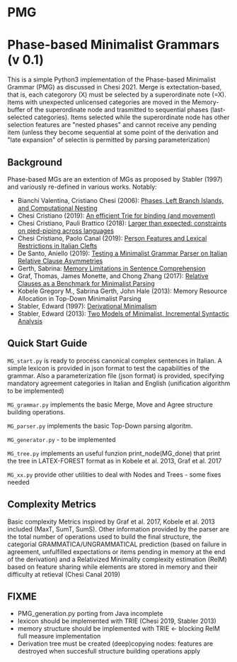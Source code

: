 # PMG
Phase-based Minimalist Grammars (v 0.1)
===================================================

This is a simple Python3 implementation of the Phase-based Minimalist Grammar (PMG) as discussed in Chesi 2021.
Merge is extectation-based, that is, each categorory (X) must be selected by a superordinate note (=X).
Items with unexpected unlicensed categories are moved in the Memory-buffer of the superordinate node and trasmitted to sequential phases (last-selected categories).
Items selected while the superordinate node has other selection features are "nested phases" and cannot receive any pending item (unless they become sequential at some point of the derivation and "late expansion" of selectin is permitted by parsing parameterization)

Background
----------

Phase-based MGs are an extention of MGs as proposed by Stabler (1997) and variously re-defined in various works. Notably:

- Bianchi Valentina, Cristiano Chesi (2006): [Phases, Left Branch Islands, and Computational Nesting](https://repository.upenn.edu/pwpl/vol12/iss1/3/)
- Chesi Cristiano (2019): [An efficient Trie for binding (and movement)](http://ceur-ws.org/Vol-2253/paper07.pdf)
- Chesi Cristiano, Pauli Brattico (2018): [Larger than expected: constraints on pied-piping across languages](https://lingbuzz.com/j/rgg/2018/2018.04/chesi+brattico_constraints-on-pied-piping-across-languages_RGG-2018-04.pdf)
- Chesi Cristiano, Paolo Canal (2019): [Person Features and Lexical Restrictions in Italian Clefts](https://www.frontiersin.org/articles/10.3389/fpsyg.2019.02105/full)
- De Santo, Aniello (2019): [Testing a Minimalist Grammar Parser on Italian Relative Clause Asymmetries](https://www.aclweb.org/anthology/W19-2911.pdf)
- Gerth, Sabrina: [Memory Limitations in Sentence Comprehension](https://publishup.uni-potsdam.de/opus4-ubp/frontdoor/index/index/docId/7155)
- Graf, Thomas, James Monette, and Chong Zhang (2017): [Relative Clauses as a Benchmark for Minimalist Parsing](https://thomasgraf.net/doc/papers/GrafEtAl17JLM.pdf)
- Kobele Gregory M., Sabrina Gerth, John Hale (2013): Memory Resource Allocation in Top-Down Minimalist Parsing
- Stabler, Edward (1997): [Derivational Minimalism](http://www.linguistics.ucla.edu/people/stabler/eps-lacl.pdf)
- Stabler, Edward (2013): [Two Models of Minimalist, Incremental Syntactic Analysis](http://www.linguistics.ucla.edu/people/stabler/Stabler12-2models.pdf)

Quick Start Guide
-----------------
`MG_start.py` is ready to process canonical complex sentences in Italian. A simple lexicon is provided in json format to test the capabilities of the grammar.
Also a parameterization file (json format) is provided, specifying mandatory agreement categories in Italian and English (unification algorithm to be implemented) 

`MG_grammar.py` implements the basic Merge, Move and Agree structure building operations.

`MG_parser.py` implements the basic Top-Down parsing algoritm.

`MG_generator.py` - to be implemented

`MG_tree.py` implements an useful funzion print_node(MG_done) that print the tree in LATEX-FOREST format as in Kobele et al. 2013, Graf et al. 2017

`MG_xx.py` provide other utilities to deal with Nodes and Trees - some fixes needed

Complexity Metrics
------------------
Basic complexity Metrics inspired by Graf et al. 2017, Kobele et al. 2013 included (MaxT, SumT, SumS). Other information provided by the parser are the total number of operations used to build the final structure, the categorial GRAMMATICA/UNGRAMMATICAL prediction (based on failure in agreement, unfulfilled expectations or items pending in memory at the end of the derivation) and a Relativized Minimality complexity estimation (RelM) based on feature sharing while elements are stored in memory and their difficulty at retieval (Chesi Canal 2019)

FIXME
------------------
- PMG_generation.py porting from Java incomplete
- lexicon should be implemented with TRIE (Chesi 2019, Stabler 2013)
- memory structure should be implemented with TRIE <- blocking RelM full measure implementation
- Derivation tree must be created (deep)copying nodes: features are destroyed when succesfull structure building operations apply
